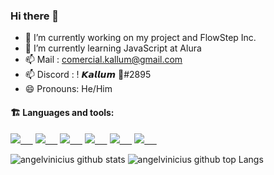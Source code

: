 ### Hi there 👋

- 🔭 I’m currently working on my project and FlowStep Inc.
- 🌱 I’m currently learning JavaScript at Alura
- 📫 Mail : comercial.kallum@gmail.com
- 📫 Discord : ! 𝙆𝙖𝙡𝙡𝙪𝙢 🦇#2895
- 😄 Pronouns: He/Him

#### :building_construction: Languages and tools:

<a href="https://developer.mozilla.org/en-US/docs/Web/HTML"><img src="https://img.icons8.com/ios-glyphs/30/0080FF/html-5.png"/>&nbsp;&nbsp;&nbsp;&nbsp;&nbsp;</a>
<a href="https://developer.mozilla.org/en-US/docs/web/CSS"><img src="https://img.icons8.com/ios-glyphs/30/0080FF/css3.png"/>&nbsp;&nbsp;&nbsp;&nbsp;&nbsp;</a>
<a href="https://javascript.com/"><img src="https://img.icons8.com/ios-filled/30/0080FF/javascript.png"/>&nbsp;&nbsp;&nbsp;&nbsp;&nbsp;</a>
<a href="https://nodejs.org/en/"><img src="https://img.icons8.com/windows/30/0080FF/node-js.png"/>&nbsp;&nbsp;&nbsp;&nbsp;&nbsp;</a>
<a href="https://code.visualstudio.com/"><img src="https://img.icons8.com/ios-filled/30/0080FF/visual-studio-logo.png"/>&nbsp;&nbsp;&nbsp;&nbsp;&nbsp;</a>
<a href="https://git-scm.com/"><img src="https://img.icons8.com/ios-filled/30/0080FF/git.png"/>&nbsp;&nbsp;&nbsp;&nbsp;&nbsp;</a>

![angelvinicius github stats](https://github-readme-stats.vercel.app/api?username=angelvinicius&bg_color=282a42&title_color=5a7dbf&text_color=a6c4fc&show_icons=true)
![angelvinicius github top Langs](https://github-readme-stats.vercel.app/api/top-langs/?username=angelvinicius&bg_color=282a42&title_color=5a7dbf&text_color=a6c4fc&layout=compact)
